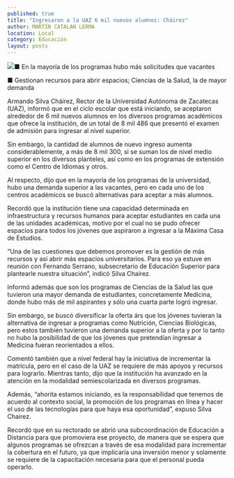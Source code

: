 ```yaml
---
published: true
title: "Ingresaron a la UAZ 6 mil nuevos alumnos: Cháirez"
author: MARTIN CATALAN LERMA
location: Local
category: Educación
layout: posts
---
```


![](http://i.imgur.com/jYIsnshm.jpg)■ En la mayoría de los programas hubo más solicitudes que vacantes

■ Gestionan recursos para abrir espacios; Ciencias de la Salud, la de mayor demanda

Armando Silva Cháirez, Rector de la Universidad Autónoma de Zacatecas (UAZ), informó que en el ciclo escolar que está iniciando, se aceptaron alrededor de 6 mil nuevos alumnos en los diversos programas académicos que ofrece la institución, de un total de 8 mil 486 que presentó el examen de admisión para ingresar al nivel superior.

Sin embargo, la cantidad de alumnos de nuevo ingreso aumenta considerablemente, a más de 8 mil 300, si se suman los de nivel medio superior en los diversos planteles, así como en los programas de extensión como el Centro de Idiomas y otros.

Al respecto, dijo que en la mayoría de los programas de la universidad, hubo una demanda superior a las vacantes, pero en cada uno de los centros académicos se buscó alternativas para aceptar a más alumnos.

Recordó que la institución tiene una capacidad determinada en infraestructura y recursos humanos para aceptar estudiantes en cada una de las unidades académicas,  motivo por el cual no se pudo ofrecer espacios para todos los jóvenes que aspiraron a ingresar a la Máxima Casa de Estudios.

“Una de las cuestiones que debemos promover es la gestión de más recursos y así abrir más espacios universitarios. Para eso ya estuve en reunión con Fernando Serrano, subsecretario de Educación Superior para plantearle nuestra situación”, indicó Silva Chairez.

Informó además que son los programas de Ciencias de la Salud las que tuvieron una mayor demanda de estudiantes, concretamente Medicina, donde hubo más de mil aspirantes y sólo una cuarta parte logró ingresar.

Sin embargo, se buscó diversificar la oferta árs que los jóvenes tuvieran la alternativa de ingresar a programas como Nutrición, Ciencias Biológicas, pero estos también tuvieron una demanda superior a la oferta y por lo tanto no hubo la posibilidad de que los jóvenes que pretendían ingresar a Medicina fueran reorientados a ellos.

Comentó también que a nivel federal hay la iniciativa de incrementar la matrícula, pero en el caso de la UAZ se requiere de más apoyos y recursos para lograrlo. Mientras tanto, dijo que la institución ha avanzado en la atención en la modalidad semiescolarizada en diversos programas.

Además, “ahorita estamos iniciando, es la responsabilidad que tenemos de acuerdo al contexto social, la promoción de los programas en línea y hacer el uso de las tecnologías para que haya esa oportunidad”, expuso Silva Chairez.

Recordó que en su rectorado se abrió una subcoordinación de Educación a Distancia para que promoviera ese proyecto, de manera que se espera que algunos programas se ofrezcan a través de esa modalidad para incrementar la cobertura en el futuro, ya que implicaría una inversión menor y solamente se requiere de la capacitación necesaria para que el personal pueda operarlo.

